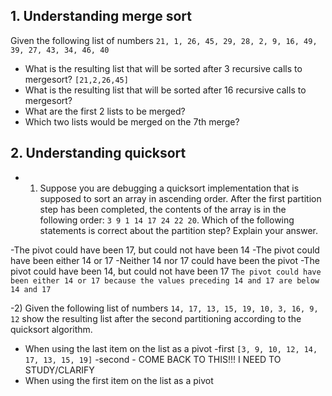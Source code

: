## 1. Understanding merge sort

Given the following list of numbers
`21, 1, 26, 45, 29, 28, 2, 9, 16, 49, 39, 27, 43, 34, 46, 40`

- What is the resulting list that will be sorted after 3 recursive calls to mergesort?
  `[21,2,26,45]`
- What is the resulting list that will be sorted after 16 recursive calls to mergesort?
- What are the first 2 lists to be merged?
- Which two lists would be merged on the 7th merge?

## 2. Understanding quicksort

- 1. Suppose you are debugging a quicksort implementation that is supposed to sort an array in ascending order. After the first partition step has been completed, the contents of the array is in the following order: `3 9 1 14 17 24 22 20`. Which of the following statements is correct about the partition step? Explain your answer.

-The pivot could have been 17, but could not have been 14
-The pivot could have been either 14 or 17
-Neither 14 nor 17 could have been the pivot
-The pivot could have been 14, but could not have been 17
`The pivot could have been either 14 or 17 because the values preceding 14 and 17 are below 14 and 17`

-2) Given the following list of numbers `14, 17, 13, 15, 19, 10, 3, 16, 9, 12` show the resulting list after the second partitioning according to the quicksort algorithm.

- When using the last item on the list as a pivot
  -first `[3, 9, 10, 12, 14, 17, 13, 15, 19]`
  -second - COME BACK TO THIS!!! I NEED TO STUDY/CLARIFY
- When using the first item on the list as a pivot
